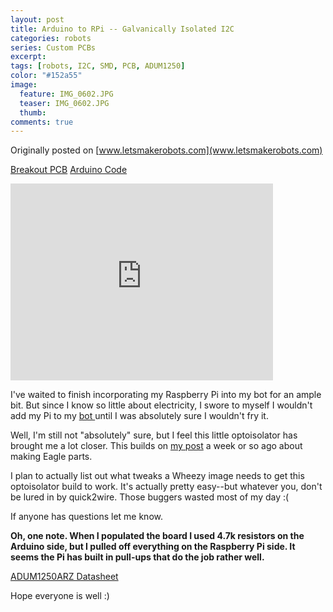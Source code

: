 ```yaml
---
layout: post
title: Arduino to RPi -- Galvanically Isolated I2C
categories: robots
series: Custom PCBs
excerpt:
tags: [robots, I2C, SMD, PCB, ADUM1250]
color: "#152a55"
image:
  feature: IMG_0602.JPG
  teaser: IMG_0602.JPG
  thumb:
comments: true
---
```


Originally posted on [www.letsmakerobots.com](www.letsmakerobots.com)

<a class="btn" href="/files/ADUM1250ARZ_v.01.zip" target="">Breakout PCB</a>
<a class="btn" href="/files/Arduino_to_Pi_I2C_v2.zip" target="">Arduino Code</a>

<div class="flex-video">
  <iframe width="420" height="315" src="https://www.youtube.com/embed/P77ZGNKlc9M" frameborder="0" allowfullscreen></iframe>
</div>

I've waited to finish incorporating my Raspberry Pi into my bot for an ample bit.  But since I know so little about electricity, I swore to myself I wouldn't add my Pi to my [bot ](http://letsmakerobots.com/node/35922)until I was absolutely sure I wouldn't fry it.  

Well, I'm still not "absolutely" sure, but I feel this little optoisolator has brought me a lot closer.  This builds on [my post](http://letsmakerobots.com/node/36672) a week or so ago about making Eagle parts.

I plan to actually list out what tweaks a Wheezy image needs to get this optoisolator build to work.  It's actually pretty easy--but whatever you, don't be lured in by quick2wire.  Those buggers wasted most of my day :(

If anyone has questions let me know.

**Oh, one note.  When I populated the board I used 4.7k resistors on the Arduino side, but I pulled off everything on the Raspberry Pi side.  It seems the Pi has built in pull-ups that do the job rather well.**

[ADUM1250ARZ Datasheet](http://www.analog.com/static/imported-files/data_sheets/ADUM1250_1251.pdf)

Hope everyone is well :)
